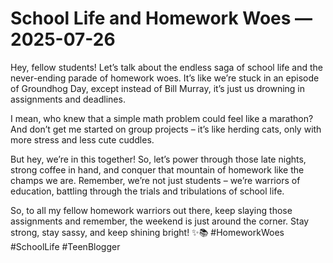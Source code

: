 # School Life and Homework Woes — 2025-07-26

Hey, fellow students! Let’s talk about the endless saga of school life and the never-ending parade of homework woes. It’s like we’re stuck in an episode of Groundhog Day, except instead of Bill Murray, it’s just us drowning in assignments and deadlines.

I mean, who knew that a simple math problem could feel like a marathon? And don’t get me started on group projects – it’s like herding cats, only with more stress and less cute cuddles.

But hey, we’re in this together! So, let’s power through those late nights, strong coffee in hand, and conquer that mountain of homework like the champs we are. Remember, we’re not just students – we’re warriors of education, battling through the trials and tribulations of school life.

So, to all my fellow homework warriors out there, keep slaying those assignments and remember, the weekend is just around the corner. Stay strong, stay sassy, and keep shining bright! ✨📚 #HomeworkWoes #SchoolLife #TeenBlogger
